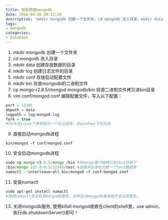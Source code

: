 ```yaml
---
title: 简易搭建mongodb
date: 2016-04-26 00:12:29
description: "mkdir mongodb 创建一个文件夹，cd mongodb 进入目录，mkdir data 创建存放数据的目录，mkdir log 创建日志文件的目录，mkdir conf 存放启动配置文件，mkdir bin 存放mongodb的二进制文件"
tags:
- mongodb
categories:
- Database
---
```

1.	mkdir mongodb 创建一个文件夹
2.	cd mongodb 进入目录
3.	mkdir data 创建存放数据的目录
4.	mkdir log 创建日志文件的目录
5.	mkdir conf 存放启动配置文件
6.	mkdir bin 存放mongodb的二进制文件
7.	cp mongo-r2.6.5/mongod mongodb/bin 将源二进制文件拷贝进bin目录
8.	vim conf/mongod.conf 编辑配置文件，写入以下配置：
```php
port = 12345
dbpath = data
logpath = log/mongod.log
fork = true
#fork在Linux下表明启动一个后台进程，在windows下则无效
```
9.	直接启动mongodb进程
```
bin/mongod –f conf/mongod.conf
```
10.	安全启动mongodb进程
```php
sudo cp mongo-r2.6.5/mongo /bin #将mongo客户端拷贝到/bin目录下
/bin/mongo 127.0.0.1:12345/test #连接并在本机创建一个test数据库
numactl --interleave=all bin/mongod –f conf/mongod.conf
```
11.	安装numactl
```php
sudo apt-get install numactl
#使用numactl安全启用mongodb服务，这样启动mongodb服务就不会出现警告。
```
13.	关闭mongodb服务, 使用killall mongod或者在client的shell里，use admin，执行db.shutdownServer()即可！
